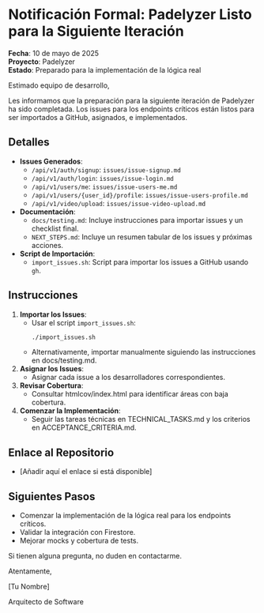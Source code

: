 # Notificación Formal: Padelyzer Listo para la Siguiente Iteración

**Fecha**: 10 de mayo de 2025  
**Proyecto**: Padelyzer  
**Estado**: Preparado para la implementación de la lógica real  

Estimado equipo de desarrollo,

Les informamos que la preparación para la siguiente iteración de Padelyzer ha sido completada. Los issues para los endpoints críticos están listos para ser importados a GitHub, asignados, e implementados.

## Detalles
- **Issues Generados**:
  - `/api/v1/auth/signup`: `issues/issue-signup.md`
  - `/api/v1/auth/login`: `issues/issue-login.md`
  - `/api/v1/users/me`: `issues/issue-users-me.md`
  - `/api/v1/users/{user_id}/profile`: `issues/issue-users-profile.md`
  - `/api/v1/video/upload`: `issues/issue-video-upload.md`
- **Documentación**:
  - `docs/testing.md`: Incluye instrucciones para importar issues y un checklist final.
  - `NEXT_STEPS.md`: Incluye un resumen tabular de los issues y próximas acciones.
- **Script de Importación**:
  - `import_issues.sh`: Script para importar los issues a GitHub usando `gh`.

## Instrucciones
1. **Importar los Issues**:
   - Usar el script `import_issues.sh`:
     ```bash
     ./import_issues.sh
     ```
   - Alternativamente, importar manualmente siguiendo las instrucciones en docs/testing.md.
2. **Asignar los Issues**:
   - Asignar cada issue a los desarrolladores correspondientes.
3. **Revisar Cobertura**:
   - Consultar htmlcov/index.html para identificar áreas con baja cobertura.
4. **Comenzar la Implementación**:
   - Seguir las tareas técnicas en TECHNICAL_TASKS.md y los criterios en ACCEPTANCE_CRITERIA.md.

## Enlace al Repositorio
- [Añadir aquí el enlace si está disponible]

## Siguientes Pasos
- Comenzar la implementación de la lógica real para los endpoints críticos.
- Validar la integración con Firestore.
- Mejorar mocks y cobertura de tests.

Si tienen alguna pregunta, no duden en contactarme.

Atentamente,

[Tu Nombre]

Arquitecto de Software 